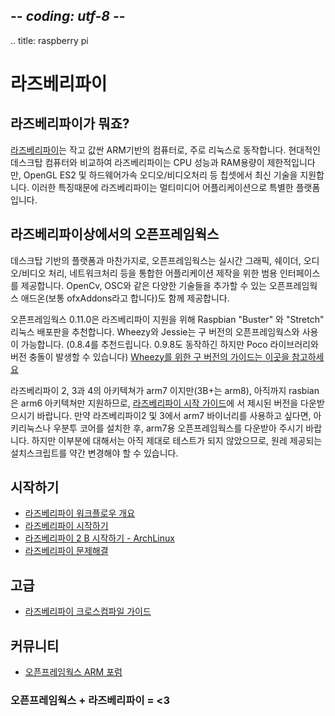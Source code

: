 ## -*- coding: utf-8 -*-
.. title: raspberry pi

라즈베리파이
============

## 라즈베리파이가 뭐죠?

[라즈베리파이](http://www.raspberrypi.org/)는 작고 값싼 ARM기반의 컴퓨터로, 주로 리눅스로 동작합니다. 현대적인 데스크탑 컴퓨터와 비교하여 라즈베리파이는 CPU 성능과 RAM용량이 제한적입니다만, OpenGL ES2 및 하드웨어가속 오디오/비디오처리 등 칩셋에서 최신 기술을 지원합니다. 이러한 특징때문에 라즈베리파이는 멀티미디어 어플리케이션으로 특별한 플랫폼입니다.

## 라즈베리파이상에서의 오픈프레임웍스
데스크탑 기반의 플랫폼과 마찬가지로, 오픈프레임웍스는 실시간 그래픽, 쉐이더, 오디오/비디오 처리, 네트워크처리 등을 통합한 어플리케이션 제작을 위한 범용 인터페이스를 제공합니다. OpenCv, OSC와 같은 다양한 기술들을 추가할 수 있는 오픈프레임웍스 애드온(보통 ofxAddons라고 합니다)도 함께 제공합니다.

오픈프레임웍스 0.11.0은 라즈베리파이 지원을 위해 Raspbian "Buster" 와 "Stretch" 리눅스 배포판을 추천합니다. Wheezy와 Jessie는 구 버전의 오픈프레임웍스와 사용이 가능합니다. (0.8.4를 추천드립니다. 0.9.8도 동작하긴 하지만 Poco 라이브러리와 버전 충돌이 발생할 수 있습니다) [Wheezy를 위한 구 버전의 가이드는 이곳을 참고하세요](raspberry-pi-wheezy-index/)

라즈베리파이 2, 3과 4의 아키텍쳐가 arm7 이지만(3B+는 arm8), 아직까지 rasbian은 arm6 아키텍쳐만 지원하므로, [라즈베리파이 시작 가이드](raspberry-pi-getting-started/)에 서 제시된 버전을 다운받으시기 바랍니다. 만약 라즈베리파이2 및 3에서 arm7 바이너리를 사용하고 싶다면, 아키리눅스나 우분투 코어를 설치한 후, arm7용 오픈프레임웍스를 다운받아 주시기 바랍니다. 하지만 이부분에 대해서는 아직 제대로 테스트가 되지 않았으므로, 원레 제공되는 설치스크립트를 약간 변경해야 할 수 있습니다.

## 시작하기

* [라즈베리파이 워크플로우 개요](raspberry-pi-workflow-overview/)
* [라즈베리파이 시작하기](raspberry-pi-getting-started/)
* [라즈베리파이 2 B 시작하기 - ArchLinux](raspberry-pi-getting-started-archlinux/)
* [라즈베리파이 문제해결](raspberry-pi-troubleshooting/)

## 고급

* [라즈베리파이 크로스컴파일 가이드](raspberry-pi-cross-compiling-guide/)

## 커뮤니티
* [오픈프레임웍스 ARM 포럼](https://forum.openframeworks.cc/c/arm)


### 오픈프레임웍스 + 라즈베리파이 = <3
